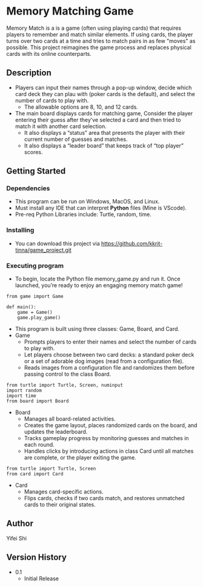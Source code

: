 
# Memory Matching Game
Memory Match is a is a game (often using playing cards) that requires players to remember and match similar elements. 
If using cards, the player turns over two cards at a time and tries to match pairs in as few "moves" as possible.
This project reimagines the game process and replaces physical cards with its online counterparts.


## Description
* Players can input their names through a pop-up window, decide which card deck they can plau with (poker cards is the default), and select the number of cards to play with. 
  * The allowable options are 8, 10, and 12 cards.
* The main board displays cards for matching game, Consider the player entering their guess after they’ve selected a card and then tried to match it with another card selection.
  * It also displays a “status” area that presents the player with their current number of guesses and matches.
  * It also displays a “leader board” that keeps track of “top player” scores.

## Getting Started

### Dependencies

* This program can be run on Windows, MacOS, and Linux.
* Must install any IDE that can interpret **Python** files (Mine is VScode).
* Pre-req Python Libraries include: Turtle, random, time.

### Installing

* You can download this project via https://github.com/kkrit-tinna/game_project.git

### Executing program

* To begin, locate the Python file memory_game.py and run it. Once launched, you’re ready to enjoy an engaging memory match game!
```
from game import Game

def main():
    game = Game()
    game.play_game()
```
* This program is built using three classes: Game, Board, and Card.
* Game
  * Prompts players to enter their names and select the number of cards to play with.
  * Let players choose between two card decks: a standard poker deck or a set of adorable dog images (read from a configuration file).
  * Reads images from a configuration file and randomizes them before passing control to the class Board.

```
from turtle import Turtle, Screen, numinput
import random
import time
from board import Board
```

* Board
  * Manages all board-related activities.
  * Creates the game layout, places randomized cards on the board, and updates the leaderboard.
  * Tracks gameplay progress by monitoring guesses and matches in each round.
  * Handles clicks by introducing actions in class Card until all matches are complete, or the player exiting the game.

```
from turtle import Turtle, Screen
from card import Card
```

* Card
  * Manages card-specific actions.
  * Flips cards, checks if two cards match, and restores unmatched cards to their original states.


## Author
Yifei Shi


## Version History
* 0.1
    * Initial Release
